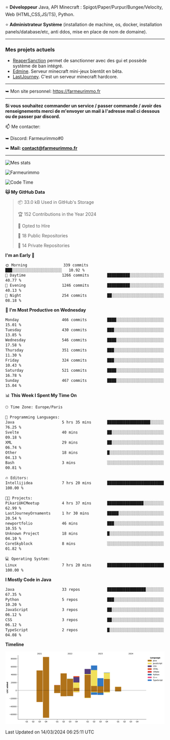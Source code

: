 ⭐ **Développeur** Java, API Minecraft : Spigot/Paper/Purpur/Bungee/Velocity, Web (HTML,CSS,JS/TS), Python.

⭐ **Administrateur Système** (installation de machine, os, docker, installation panels/database/etc, anti ddos, mise en place de nom de domaine).

---

### Mes projets actuels
- [ReaperSanction](https://www.spigotmc.org/resources/reapersanction.89580/) permet de sanctionner avec des gui et possède système de ban intégré.
- [Edmine](https://edmine.net). Serveur minecraft mini-jeux bientôt en bêta.
- [LastJourney](https://lastjourney.fr). C'est un serveur minecraft hardcore.

---

➥ Mon site personnel: https://farmeurimmo.fr

---

**Si vous souhaitez commander un service / passer commande / avoir des renseignements merci de m'envoyer un mail à l'adresse mail ci dessous ou de passer par discord.**

📫 Me contacter:
 
   ➥ Discord: Farmeurimmo#0
   
   ➥ **Mail: contact@farmeurimmo.fr**

---

![Mes stats](https://github-readme-stats.farmeurimmo.fr/api?username=Farmeurimmo&count_private=true&show_icons=true&theme=radical)

<img src="https://komarev.com/ghpvc/?username=Farmeurimmo" alt="Farmeurimmo" />

<!--START_SECTION:waka-->
![Code Time](http://img.shields.io/badge/Code%20Time-1%2C230%20hrs%2036%20mins-blue)

**🐱 My GitHub Data** 

> 📦 33.0 kB Used in GitHub's Storage 
 > 
> 🏆 152 Contributions in the Year 2024
 > 
> 💼 Opted to Hire
 > 
> 📜 18 Public Repositories 
 > 
> 🔑 14 Private Repositories 
 > 
**I'm an Early 🐤** 

```text
🌞 Morning                339 commits         ███░░░░░░░░░░░░░░░░░░░░░░   10.92 % 
🌆 Daytime                1266 commits        ██████████░░░░░░░░░░░░░░░   40.77 % 
🌃 Evening                1246 commits        ██████████░░░░░░░░░░░░░░░   40.13 % 
🌙 Night                  254 commits         ██░░░░░░░░░░░░░░░░░░░░░░░   08.18 % 
```
📅 **I'm Most Productive on Wednesday** 

```text
Monday                   466 commits         ████░░░░░░░░░░░░░░░░░░░░░   15.01 % 
Tuesday                  430 commits         ███░░░░░░░░░░░░░░░░░░░░░░   13.85 % 
Wednesday                546 commits         ████░░░░░░░░░░░░░░░░░░░░░   17.58 % 
Thursday                 351 commits         ███░░░░░░░░░░░░░░░░░░░░░░   11.30 % 
Friday                   324 commits         ███░░░░░░░░░░░░░░░░░░░░░░   10.43 % 
Saturday                 521 commits         ████░░░░░░░░░░░░░░░░░░░░░   16.78 % 
Sunday                   467 commits         ████░░░░░░░░░░░░░░░░░░░░░   15.04 % 
```


📊 **This Week I Spent My Time On** 

```text
🕑︎ Time Zone: Europe/Paris

💬 Programming Languages: 
Java                     5 hrs 35 mins       ███████████████████░░░░░░   76.25 % 
Svelte                   40 mins             ██░░░░░░░░░░░░░░░░░░░░░░░   09.18 % 
XML                      29 mins             ██░░░░░░░░░░░░░░░░░░░░░░░   06.74 % 
Other                    18 mins             █░░░░░░░░░░░░░░░░░░░░░░░░   04.13 % 
Bash                     3 mins              ░░░░░░░░░░░░░░░░░░░░░░░░░   00.81 % 

🔥 Editors: 
Intellijidea             7 hrs 20 mins       █████████████████████████   100.00 % 

🐱‍💻 Projects: 
PikariUHCMeetup          4 hrs 37 mins       ████████████████░░░░░░░░░   62.99 % 
LastJourneyOrnaments     1 hr 30 mins        █████░░░░░░░░░░░░░░░░░░░░   20.54 % 
newportfolio             46 mins             ███░░░░░░░░░░░░░░░░░░░░░░   10.55 % 
Unknown Project          18 mins             █░░░░░░░░░░░░░░░░░░░░░░░░   04.10 % 
CoreSkyblock             8 mins              ░░░░░░░░░░░░░░░░░░░░░░░░░   01.82 % 

💻 Operating System: 
Linux                    7 hrs 20 mins       █████████████████████████   100.00 % 
```

**I Mostly Code in Java** 

```text
Java                     33 repos            █████████████████░░░░░░░░   67.35 % 
Python                   5 repos             ███░░░░░░░░░░░░░░░░░░░░░░   10.20 % 
JavaScript               3 repos             ██░░░░░░░░░░░░░░░░░░░░░░░   06.12 % 
CSS                      3 repos             ██░░░░░░░░░░░░░░░░░░░░░░░   06.12 % 
TypeScript               2 repos             █░░░░░░░░░░░░░░░░░░░░░░░░   04.08 % 
```



**Timeline**

![Lines of Code chart](https://raw.githubusercontent.com/Farmeurimmo/Farmeurimmo/main/assets/bar_graph.png)


 Last Updated on 14/03/2024 06:25:11 UTC
<!--END_SECTION:waka-->
